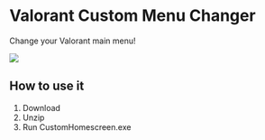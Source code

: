 # Valorant Custom Menu Changer

Change your Valorant main menu!

![](https://i.imgur.com/tt0uytK.png)

## How to use it

1. Download
2. Unzip
3. Run CustomHomescreen.exe



